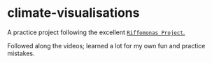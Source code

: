 # climate-visualisations

A practice project following the excellent [`Riffomonas Project`.](https://www.youtube.com/c/RiffomonasProject)

Followed along the videos; learned a lot for my own fun and practice mistakes.